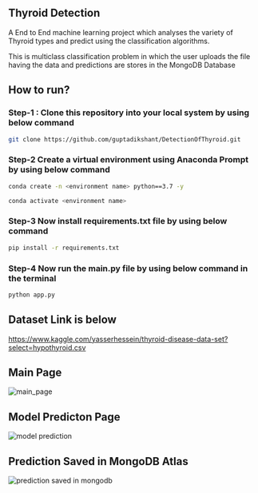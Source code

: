 
## Thyroid Detection
A End to End machine learning project which analyses the variety
of Thyroid types and predict using the classification algorithms.

This is multiclass classification problem in which the user uploads the
file having the data and predictions are stores in the MongoDB Database
## How to run?

### Step-1 : Clone this repository into your local system by using below command

```bash
git clone https://github.com/guptadikshant/DetectionOfThyroid.git

```

### Step-2 Create a virtual environment using Anaconda Prompt by using below command
```bash
conda create -n <environment name> python==3.7 -y
```
```bash
conda activate <environment name>
```

### Step-3 Now install requirements.txt file by using below command
```bash
pip install -r requirements.txt
```

### Step-4 Now run the main.py file by using below command in the terminal
```bash
python app.py
```

    
## Dataset Link is below
https://www.kaggle.com/yasserhessein/thyroid-disease-data-set?select=hypothyroid.csv


## Main Page
![main_page](https://user-images.githubusercontent.com/51189309/143774452-e5525ab6-acc9-4b5d-9dc1-4d2ae4ca35ee.JPG)

## Model Predicton Page
![model prediction](https://user-images.githubusercontent.com/51189309/143774500-155d8b0a-725d-407a-ac21-30ce3cca3446.JPG)

## Prediction Saved in MongoDB Atlas
![prediction saved in mongodb](https://user-images.githubusercontent.com/51189309/143774536-f5711ed9-4ae6-4203-a1f7-d8021a4b680c.JPG)

